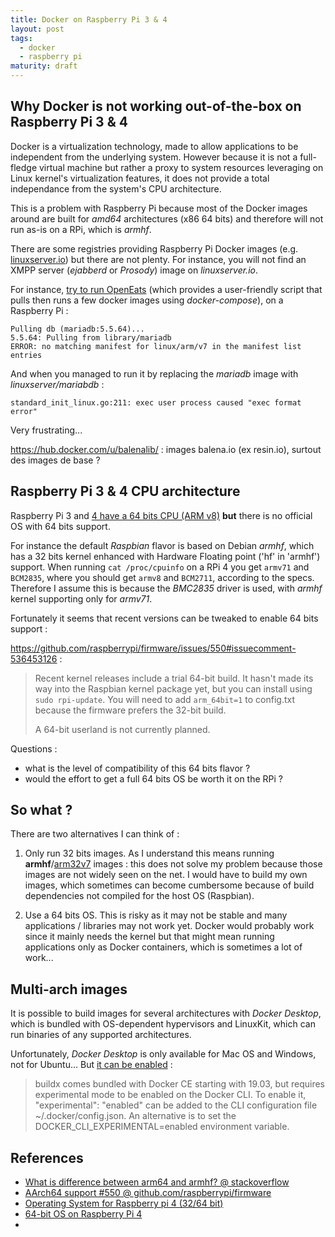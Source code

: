 ```yaml
---
title: Docker on Raspberry Pi 3 & 4
layout: post
tags:
  - docker
  - raspberry pi
maturity: draft
---
```


## Why Docker is not working out-of-the-box on Raspberry Pi 3 & 4

Docker is a virtualization technology, made to allow applications to be independent from the underlying system.
However because it is not a full-fledge virtual machine but rather a proxy to system resources leveraging on Linux kernel's virtualization features, it does not provide a total independance from the system's CPU architecture.

This is a problem with Raspberry Pi because most of the Docker images around are built for *amd64* architectures (x86 64 bits) and therefore will not run as-is on a RPi, which is *armhf*.

There are some registries providing Raspberry Pi Docker images (e.g. [linuxserver.io](https://www.linuxserver.io/)) but there are not plenty.
For instance, you will not find an XMPP server (*ejabberd* or *Prosody*) image on *linuxserver.io*.

For instance, [try to run OpenEats](https://github.com/open-eats/OpenEats/blob/master/docs/Running_the_App.md) (which provides a user-friendly script that pulls then runs a few docker images using *docker-compose*), on a Raspberry Pi :

    Pulling db (mariadb:5.5.64)...
    5.5.64: Pulling from library/mariadb
    ERROR: no matching manifest for linux/arm/v7 in the manifest list entries

And when you managed to run it by replacing the *mariadb* image with *linuxserver/mariabdb* :

    standard_init_linux.go:211: exec user process caused "exec format error"

Very frustrating...

https://hub.docker.com/u/balenalib/ : images balena.io (ex resin.io), surtout des images de base ?


## Raspberry Pi 3 & 4 CPU architecture

Raspberry Pi 3 and [4 have a 64 bits CPU (ARM v8)](https://www.raspberrypi.org/products/raspberry-pi-4-model-b/specifications/) **but** there is no official OS with 64 bits support.

For instance the default *Raspbian* flavor is based on Debian *armhf*, which has a 32 bits kernel enhanced with Hardware Floating point ('hf' in 'armhf') support.
When running `cat /proc/cpuinfo` on a RPi 4 you get `armv71` and `BCM2835`, where you should get `armv8` and `BCM2711`, according to the specs. Therefore I assume this is because the *BMC2835* driver is used, with *armhf* kernel supporting only for *armv71*.

Fortunately it seems that recent versions can be tweaked to enable 64 bits support :

https://github.com/raspberrypi/firmware/issues/550#issuecomment-536453126 :

> Recent kernel releases include a trial 64-bit build. It hasn't made its way into the Raspbian kernel package yet, but you can install using `sudo rpi-update`. You will need to add `arm_64bit=1` to config.txt because the firmware prefers the 32-bit build.
>
> A 64-bit userland is not currently planned.

Questions :

- what is the level of compatibility of this 64 bits flavor ?
- would the effort to get a full 64 bits OS be worth it on the RPi ?


## So what ?

There are two alternatives I can think of :

1. Only run 32 bits images.
As I understand this means running **armhf**/[arm32v7](https://hub.docker.com/u/arm32v7/) images : this does not solve my problem because those images are not widely seen on the net. I would have to build my own images, which sometimes can become cumbersome because of build dependencies not compiled for the host OS (Raspbian).

2. Use a 64 bits OS.
This is risky as it may not be stable and many applications / libraries may not work yet. Docker would probably work since it mainly needs the kernel but that might mean running applications only as Docker containers, which is sometimes a lot of work...


## Multi-arch images

It is possible to build images for several architectures with *Docker Desktop*, which is bundled with OS-dependent hypervisors and LinuxKit, which can run binaries of any supported architectures.

Unfortunately, *Docker Desktop* is only available for Mac OS and Windows, not for Ubuntu... But [it can be enabled](https://github.com/docker/buildx) :

> buildx comes bundled with Docker CE starting with 19.03, but requires experimental mode to be enabled on the Docker CLI. To enable it, "experimental": "enabled" can be added to the CLI configuration file ~/.docker/config.json. An alternative is to set the DOCKER_CLI_EXPERIMENTAL=enabled environment variable.


## References

- [What is difference between arm64 and armhf? @ stackoverflow](https://stackoverflow.com/questions/37790029/what-is-difference-between-arm64-and-armhf)
- [AArch64 support #550 @ github.com/raspberrypi/firmware](https://github.com/raspberrypi/firmware/issues/550)
- [Operating System for Raspberry pi 4 (32/64 bit)](https://www.techiebouncer.com/2019/08/operating-system-for-raspberry-pi-4.html)
- [64-bit OS on Raspberry Pi 4](https://raspberrypi.stackexchange.com/questions/100926/64-bit-os-on-raspberry-pi-4)
- [](https://docker.com/blog/multi-arch-images)
